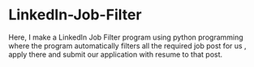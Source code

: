 # LinkedIn-Job-Filter
Here, I make a LinkedIn Job Filter program using python programming where the program automatically filters all the required job post for us , apply there and submit our application with resume to that post.
